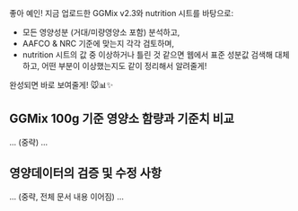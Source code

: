 
좋아 예인! 지금 업로드한 GGMix v2.3와 nutrition 시트를 바탕으로:

- 모든 영양성분 (거대/미량영양소 포함) 분석하고,
- AAFCO & NRC 기준에 맞는지 각각 검토하며,
- nutrition 시트의 값 중 이상하거나 틀린 것 같으면 웹에서 표준 성분값 검색해 대체하고, 어떤 부분이 이상했는지도 같이 정리해서 알려줄게!

완성되면 바로 보여줄게! 🐭📊✨

## GGMix 100g 기준 영양소 함량과 기준치 비교

... (중략) ...

## 영양데이터의 검증 및 수정 사항

... (중략, 전체 문서 내용 이어짐) ...
